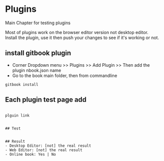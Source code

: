 # Plugins

Main Chapter for testing plugins

Most of plugins work on the browser editor version not desktop editor. Install the plugin, use it then push your changes to see if it's working or not.


## install gitbook plugin 

- Corner Dropdown menu >> Plugins >> Add Plugin >> Then add the plugin nbook.json name
- Go to the book main folder, then from commandline 
```
gitbook install 
```



## Each plugin test page add 


```

plguin link


## Test


## Result
- Desktop Editor: [not] the real result 
- Web Editor: [not] the real result 
- Online book: Yes | No
```
